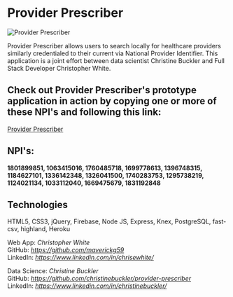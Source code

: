 # Provider Prescriber

![Provider Prescriber](https://github.com/maverickg59/buckler-pcd-client/blob/master/providerPrescriber.gif)

Provider Prescriber allows users to search locally for healthcare providers similarly credentialed to their current via National Provider Identifier. This application is a joint effort between data scientist Christine Buckler and Full Stack Developer Christopher White. 

## Check out Provider Prescriber's prototype application in action by copying one or more of these NPI's and following this link:

[Provider Prescriber](https://buckler-pcd.firebaseapp.com/)

## NPI's:
**1801899851, 1063415016, 1760485718, 1699778613,
1396748315, 1184627101, 1336142348, 1326041500,
1740283753, 1295738219, 1124021134, 1033112040,
1669475679, 1831192848**

## Technologies
HTML5, CSS3, jQuery, Firebase, Node JS, Express, Knex, PostgreSQL, fast-csv, highland, Heroku


Web App: *Christopher White* <br>
GitHub: *https://github.com/maverickg59* <br>
LinkedIn: *https://www.linkedin.com/in/chrisewhite/* <br>



Data Science: *Christine Buckler* <br>
GitHub: *https://github.com/christinebuckler/provider-prescriber* <br>
LinkedIn: *https://www.linkedin.com/in/christinebuckler/* <br>
